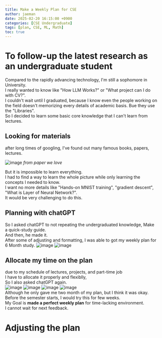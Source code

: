 ```yaml
---
title: Make a Weekly Plan for CSE
author: jaeman
date: 2025-02-20 16:15:00 +0900
categories: [CSE Undergraduate]
tags: [plan, CSE, ML, Math]
toc: true
---
```


# To follow-up the latest research as an undergraduate student
Compared to the rapidly advancing technology, I'm still a sophomore in University.\
I really wanted to know like "How LLM Works?" or "What project can I do with CV?".\
I couldn't wait until I graduated, because I know even the people working on the field doesn't memorizing every details of academic basis. Bue they use the "Libraries".\
So I decided to learn some basic core knowledge that I can't learn from lectures.

## Looking for materials
after long times of googling, I've found out many famous books, papers, lectures.

![image](https://github.com/user-attachments/assets/a9ec598b-1ac2-4359-a0dc-c3df00dc3fea)
*from paper we love*

But it is impossible to learn everything.\
I had to find a way to learn the whole picture while only learning the concepts I needed to know.\
I want no more details like "Hands-on MNIST training", "gradient descent", "What is Layer of Neural Network?".\
It would be very challenging to do this.

## Planning with chatGPT
So I asked chatGPT to not repeating the undergraduated knowledge, Make a quick-study guide.\
And then, he made it.\
After some of adjusting and formatting, I was able to got my weekly plan for 6 Month study.
![image](https://github.com/user-attachments/assets/6b8b72bd-4879-4da0-914b-cb966afb35b8)
![image](https://github.com/user-attachments/assets/40a71ae8-79b0-4d06-aae9-29215c151980)

## Allocate my time on the plan
due to my schedule of lectures, projects, and part-time job\
I have to allocate it properly and flexiblly,\
So I also asked chatGPT again.\
![image](https://github.com/user-attachments/assets/eb02287f-f74e-4524-ad2f-b057db712d59)
![image](https://github.com/user-attachments/assets/1acde54f-f5a5-463d-9b15-1274eb2e8d73)
![image](https://github.com/user-attachments/assets/29358da9-b8ec-41ad-934d-f45634f7cfd3)
![image](https://github.com/user-attachments/assets/a1a1885a-410f-43ef-b304-dad818a3413a)\
Although he only gave me two month of my plan, but I think it was okay.\
Before the semester starts, I would try this for few weeks.\
My Goal is **made a perfect weekly plan** for time-lacking environment.\
I cannot wait for next feedback.

# Adjusting the plan
